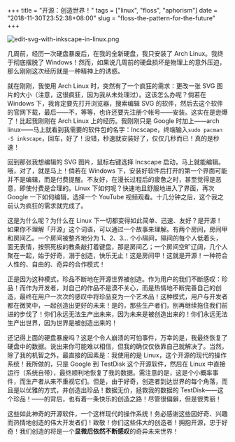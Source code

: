 +++
title = "开源：创造世界！"
tags = ["linux", "floss", "aphorism"]
date = "2018-11-30T23:52:38+08:00"
slug = "floss-the-pattern-for-the-future"
+++

![edit-svg-with-inkscape-in-linux.png](/images/edit-svg-with-inkscape-in-linux.png "在 Arch Linux 上用 Inkscape 编辑 SVG 图片")

几周前，经历一次硬盘暴废后，在我的全新硬盘，我只安装了 Arch Linux。我终于彻底摆脱了 Windows！然而，如果说几周前的硬盘损坏是物理上的意外压迫，那么刚刚这次经历就是一种精神上的诱惑。

就在刚刚，我使用 Arch Linux 时，突然有了一个疯狂的需求：更改一张 SVG 图片的大小（注意，这很疯狂，因为我从未处理过）。这该怎么办呢？倘若在 Windows 下，我肯定要先打开浏览器，搜索编辑 SVG 的软件，然后去这个软件的官网下载，最后——不，等等，也许还要先注册个帐号——安装。这实在是逊爆了！比起我刚刚在 Arch Linux 上的经历。我刚刚只是 Google 时加上——arch linux——马上就看到我需要的软件包的名字：Incscape，终端输入`sudo pacman -S inkscape`，回车，好了！没错，秒速就安装好了，仅仅几秒而已！真的是秒速！

回到那张我想编辑的 SVG 图片，鼠标右键选择 Incscape 启动，马上就能编辑。哦，对了，就是马上！倘若在 Windows 下，安装好软件后打开的第一个界面可能并不是编辑，而是付费提醒。不友好，在漫长过程后的疲惫之时，甚至觉得是恶意，即使付费是合理的。Linux 下如何呢？快速地且舒服地进入了界面，再次 Google 一下如何编辑，选择一个 YouTube 视频观看。十几分钟之后，这个我之前认为疯狂的需求就完成了。

这是为什么呢？为什么在 Linux 下一切都变得如此简单、迅速、友好？是开源！如果你不理解「开源」这个词语，可以通过一个故事来理解。有两个房间，房间甲和房间乙。一个房间被整齐地分为 1、2、3... 个小隔间，隔间的每个人低着头，面无表情，按照死板的教条敲打着键盘，那是房间乙；一个房间空旷辽阔，几个人聚在一起，始于好奇，溺于创造，快乐无止！这是房间甲！这就是开源！一种符合人性的、自由的、奇异的合作模式！

正是因为这种模式，珍品不断地在开源世界被创造。作为用户的我们不断感叹：珍品！而作为开发者，对自己的作品不是漠不关心，而是热情地不断完善自己的创造，最终在用户一次次的感叹中将珍品变为一个艺术品！这种模式，用户与开发者都在微笑中，一起创造出更好的未来！是的，那些生产者们，别再继续拖住我们前进的步伐了！你们永远无法生产出未来，因为未来是被创造出来的！你们永远无法生产出世界，因为世界是被创造出来的！

还记得上面的硬盘暴废吗？这是个令人崩溃的可怕事件，万幸的是，我最终恢复了硬盘中的数据。说出来你可能难以相信，但我的确仅仅依靠自己就解决了。当然，除了我的机智之外，最直接的因素是：我使用的是 Linux，这个开源的现代的操作系统！我所做的，只是 Google 到 TestDisk 这个开源软件，然后在 Linux 中直接运行（系统自带），最终顺利地恢复了我的数据。需注意的是，这是个小概率事件，而生产者从来不重视它们。但是，由于好奇，创造者到达世界的每个角落，而且是以优雅的方式，并创造出珍品！数据无价，拯救我的数据的 TestDisk——这个珍品！——的背后，也有着一条快乐的创造之路！尽管很偏僻，但是很秀丽！

这些如此神奇的开源软件，一个这样现代的操作系统！务必感谢这些因好奇、兴趣而热情地创造的伟大开发者们！致敬！你们这些伟大的创造者！拥抱开源，忠于好奇！我们创造的将是一个**显微后依然不断感叹**的奇异未来世界！
